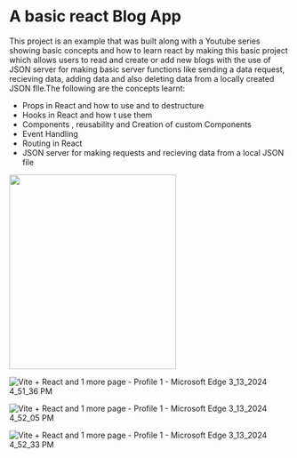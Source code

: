 # A basic react Blog App

This project is an example that was built along with a Youtube series showing basic concepts 
and how to learn react by making this basic project which allows users to read and create or add new blogs 
with the use of JSON server for making basic server functions like sending a data request, recieving data, adding data and 
also deleting data from a locally created JSON flle.The following are the concepts learnt:

* Props in React and how to use and to destructure
* Hooks in React and how t use them
* Components , reusability and Creation of custom Components
* Event Handling
* Routing in React
* JSON server for making requests and recieving data from a local JSON file


<img src = "https://github.com/gideonadjei94/React-BlogApp/assets/124469965/fb55c00b-a9cf-4582-86a3-85827cbf1ca4" width = "300" height = "350">


![Vite + React and 1 more page - Profile 1 - Microsoft​ Edge 3_13_2024 4_51_36 PM](https://github.com/gideonadjei94/React-BlogApp/assets/124469965/fb55c00b-a9cf-4582-86a3-85827cbf1ca4)



![Vite + React and 1 more page - Profile 1 - Microsoft​ Edge 3_13_2024 4_52_05 PM](https://github.com/gideonadjei94/React-BlogApp/assets/124469965/1ce1072c-2f3a-4879-a8e5-6011d7419bbd)



![Vite + React and 1 more page - Profile 1 - Microsoft​ Edge 3_13_2024 4_52_33 PM](https://github.com/gideonadjei94/React-BlogApp/assets/124469965/9ade79c4-3afa-41f5-9daa-aa1fdcde185f)



